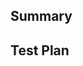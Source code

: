 <!--
  Thanks for submitting a pull request!
  We appreciate you spending the time to work on these changes. Please provide enough information so that others can review your pull request.

  Before submitting a pull request, please make sure the following is done:

  1. Fork [the repository](https://github.com/DevDataPlatform/DDP_frontend) and create your branch from `main`.
  2. Run `yarn` in the repository root.
  3. If you've fixed a bug or added code that should be tested, add tests!
  4. Please ensure coding standard and conventions are followed.

-->

## Summary

<!-- Explain the **motivation** for making this change. What existing problem does the pull request solve? -->

## Test Plan

<!-- Demonstrate the code is solid. Example: The exact commands you ran and their output, screenshots / videos if the pull request changes the user interface. -->
